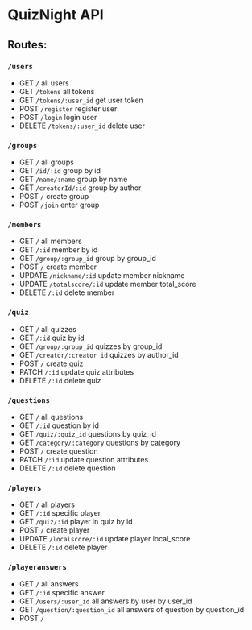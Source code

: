 # QuizNight API

## Routes:

### ```/users```
 - GET ```/``` all users
 - GET ```/tokens``` all tokens
 - GET ```/tokens/:user_id``` get user token
 - POST ```/register``` register user
 - POST ```/login``` login user
 - DELETE ```/tokens/:user_id``` delete user

### ```/groups```
 - GET ```/``` all groups
 - GET ```/id/:id``` group by id
 - GET ```/name/:name``` group by name
 - GET ```/creatorId/:id``` group by author
 - POST ```/``` create group
 - POST ```/join``` enter group

 ### ```/members```
 - GET ```/``` all members
 - GET ```/:id``` member by id
 - GET ```/group/:group_id``` group by group_id
 - POST ```/``` create member
 - UPDATE ```/nickname/:id``` update member nickname
 - UPDATE ```/totalscore/:id``` update member total_score
 - DELETE ```/:id``` delete member

### ```/quiz```
 - GET ```/``` all quizzes
 - GET ```/:id``` quiz by id
 - GET ```/group/:group_id``` quizzes by group_id
 - GET ```/creator/:creator_id``` quizzes by author_id
 - POST ```/``` create quiz
 - PATCH ```/:id``` update quiz attributes
 - DELETE ```/:id``` delete quiz

### ```/questions```
 - GET ```/``` all questions
 - GET ```/:id``` question by id
 - GET ```/quiz/:quiz_id``` questions by quiz_id
 - GET ```/category/:category``` questions by category
 - POST ```/``` create question
 - PATCH ```/:id``` update question attributes
 - DELETE ```/:id``` delete question

### ```/players```
 - GET ```/``` all players
 - GET ```/:id``` specific player
 - GET ```/quiz/:id``` player in quiz by id
 - POST ```/``` create player
 - UPDATE ```/localscore/:id``` update player local_score
 - DELETE ```/:id``` delete player

### ```/playeranswers```
 - GET ```/``` all answers
 - GET ```/:id``` specific answer
 - GET ```/users/:user_id``` all answers by user by user_id
 - GET ```/question/:question_id``` all answers of question by question_id
 - POST ```/```